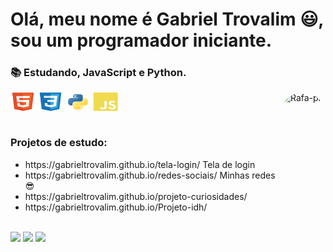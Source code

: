 # Olá, meu nome é Gabriel Trovalim 😃, sou um programador iniciante.
### 📚 Estudando, JavaScript e Python.

<div style="display: inline_block">
  <img align="center" alt="Rafa-HTML" height="30" width="40" src="https://raw.githubusercontent.com/devicons/devicon/master/icons/html5/html5-original.svg">
  <img align="center" alt="Rafa-CSS" height="30" width="40" src="https://raw.githubusercontent.com/devicons/devicon/master/icons/css3/css3-original.svg">
  <img align="center" alt="Rafa-Python" height="30" width="40" src="https://raw.githubusercontent.com/devicons/devicon/master/icons/python/python-original.svg">
   <img align="center" alt="Rafa-Js" height="30" width="40" src="https://raw.githubusercontent.com/devicons/devicon/master/icons/javascript/javascript-plain.svg">
  
  <img align="right" alt="Rafa-pic" height="150" style="border-radius:50px;" src="https://media2.giphy.com/media/xUPGcfEAZhlZXCZrbi/giphy.gif">
</div> <br>

### Projetos de estudo: <br>
<ul>
  <li>https://gabrieltrovalim.github.io/tela-login/ Tela de login </li>
  <li>https://gabrieltrovalim.github.io/redes-sociais/ Minhas redes 😎</li>
  <li>https://gabrieltrovalim.github.io/projeto-curiosidades/</li> 
  <li>https://gabrieltrovalim.github.io/Projeto-idh/</li>
</ul>

<div> <br>
  <a href="https://instagram.com/zuckwrmantt" target="_blank"><img src="https://img.shields.io/badge/-Instagram-%23E4405F?style=for-the-badge&logo=instagram&logoColor=white" target="_blank"></a>
   <a href="https://www.linkedin.com/in/gabriel-trovalim-992871255" target="_blank"><img src="https://img.shields.io/badge/-LinkedIn-%230077B5?style=for-the-badge&logo=linkedin&logoColor=white" target="_blank"></a>
  <a href = "gabrieltrovalim@gmail.com" target="_blank"><img src="https://img.shields.io/badge/-Gmail-%23333?style=for-the-badge&logo=gmail&logoColor=white" target="_blank"></a>
</div>
<!---gabriel-trovalim-992871255
GabrielTrovalim/GabrielTrovalim is a ✨ special ✨ repository because its `README.md` (this file) appears on your GitHub profile.
You can click the Preview link to take a look at your changes.
<iframe src="https://giphy.com/embed/xUPGcfEAZhlZXCZrbi" width="463" height="480" frameBorder="0" class="giphy-embed" allowFullScreen></iframe><p><a href="https://giphy.com/gifs/xUPGcfEAZhlZXCZrbi">via GIPHY</a></p>
--->
